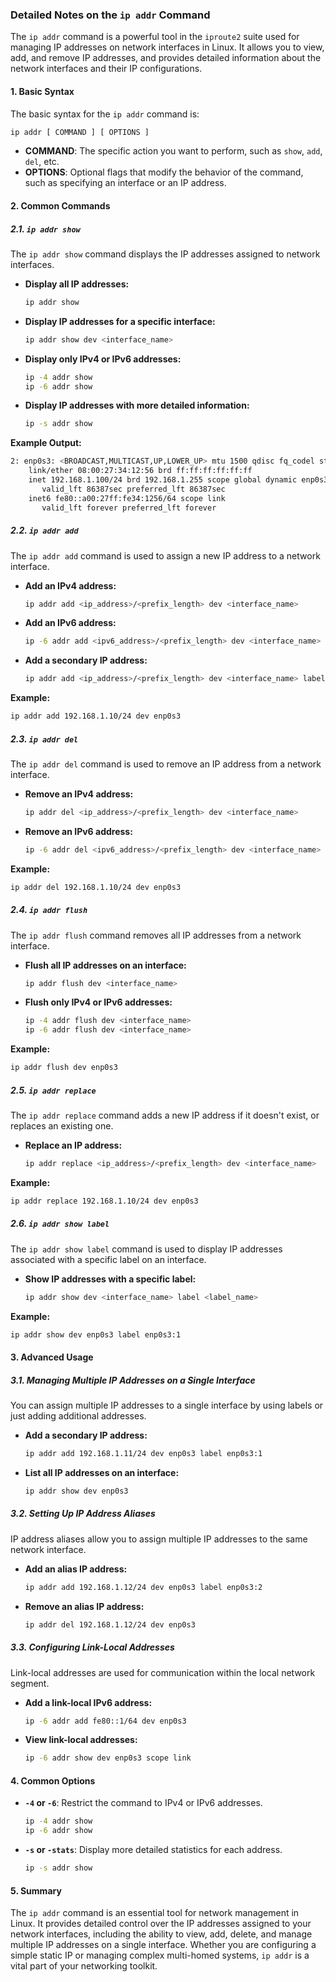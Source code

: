 ### Detailed Notes on the `ip addr` Command

The `ip addr` command is a powerful tool in the `iproute2` suite used for managing IP addresses on network interfaces in Linux. It allows you to view, add, and remove IP addresses, and provides detailed information about the network interfaces and their IP configurations.

#### **1. Basic Syntax**
The basic syntax for the `ip addr` command is:

```bash
ip addr [ COMMAND ] [ OPTIONS ]
```

- **COMMAND**: The specific action you want to perform, such as `show`, `add`, `del`, etc.
- **OPTIONS**: Optional flags that modify the behavior of the command, such as specifying an interface or an IP address.

#### **2. Common Commands**

##### **2.1. `ip addr show`**
The `ip addr show` command displays the IP addresses assigned to network interfaces.

- **Display all IP addresses:**
  ```bash
  ip addr show
  ```

- **Display IP addresses for a specific interface:**
  ```bash
  ip addr show dev <interface_name>
  ```

- **Display only IPv4 or IPv6 addresses:**
  ```bash
  ip -4 addr show
  ip -6 addr show
  ```

- **Display IP addresses with more detailed information:**
  ```bash
  ip -s addr show
  ```

**Example Output:**

```bash
2: enp0s3: <BROADCAST,MULTICAST,UP,LOWER_UP> mtu 1500 qdisc fq_codel state UP group default qlen 1000
    link/ether 08:00:27:34:12:56 brd ff:ff:ff:ff:ff:ff
    inet 192.168.1.100/24 brd 192.168.1.255 scope global dynamic enp0s3
       valid_lft 86387sec preferred_lft 86387sec
    inet6 fe80::a00:27ff:fe34:1256/64 scope link
       valid_lft forever preferred_lft forever
```

##### **2.2. `ip addr add`**
The `ip addr add` command is used to assign a new IP address to a network interface.

- **Add an IPv4 address:**
  ```bash
  ip addr add <ip_address>/<prefix_length> dev <interface_name>
  ```

- **Add an IPv6 address:**
  ```bash
  ip -6 addr add <ipv6_address>/<prefix_length> dev <interface_name>
  ```

- **Add a secondary IP address:**
  ```bash
  ip addr add <ip_address>/<prefix_length> dev <interface_name> label <interface_name>:1
  ```

**Example:**

```bash
ip addr add 192.168.1.10/24 dev enp0s3
```

##### **2.3. `ip addr del`**
The `ip addr del` command is used to remove an IP address from a network interface.

- **Remove an IPv4 address:**
  ```bash
  ip addr del <ip_address>/<prefix_length> dev <interface_name>
  ```

- **Remove an IPv6 address:**
  ```bash
  ip -6 addr del <ipv6_address>/<prefix_length> dev <interface_name>
  ```

**Example:**

```bash
ip addr del 192.168.1.10/24 dev enp0s3
```

##### **2.4. `ip addr flush`**
The `ip addr flush` command removes all IP addresses from a network interface.

- **Flush all IP addresses on an interface:**
  ```bash
  ip addr flush dev <interface_name>
  ```

- **Flush only IPv4 or IPv6 addresses:**
  ```bash
  ip -4 addr flush dev <interface_name>
  ip -6 addr flush dev <interface_name>
  ```

**Example:**

```bash
ip addr flush dev enp0s3
```

##### **2.5. `ip addr replace`**
The `ip addr replace` command adds a new IP address if it doesn't exist, or replaces an existing one.

- **Replace an IP address:**
  ```bash
  ip addr replace <ip_address>/<prefix_length> dev <interface_name>
  ```

**Example:**

```bash
ip addr replace 192.168.1.10/24 dev enp0s3
```

##### **2.6. `ip addr show label`**
The `ip addr show label` command is used to display IP addresses associated with a specific label on an interface.

- **Show IP addresses with a specific label:**
  ```bash
  ip addr show dev <interface_name> label <label_name>
  ```

**Example:**

```bash
ip addr show dev enp0s3 label enp0s3:1
```

#### **3. Advanced Usage**

##### **3.1. Managing Multiple IP Addresses on a Single Interface**
You can assign multiple IP addresses to a single interface by using labels or just adding additional addresses.

- **Add a secondary IP address:**
  ```bash
  ip addr add 192.168.1.11/24 dev enp0s3 label enp0s3:1
  ```

- **List all IP addresses on an interface:**
  ```bash
  ip addr show dev enp0s3
  ```

##### **3.2. Setting Up IP Address Aliases**
IP address aliases allow you to assign multiple IP addresses to the same network interface.

- **Add an alias IP address:**
  ```bash
  ip addr add 192.168.1.12/24 dev enp0s3 label enp0s3:2
  ```

- **Remove an alias IP address:**
  ```bash
  ip addr del 192.168.1.12/24 dev enp0s3
  ```

##### **3.3. Configuring Link-Local Addresses**
Link-local addresses are used for communication within the local network segment.

- **Add a link-local IPv6 address:**
  ```bash
  ip -6 addr add fe80::1/64 dev enp0s3
  ```

- **View link-local addresses:**
  ```bash
  ip -6 addr show dev enp0s3 scope link
  ```

#### **4. Common Options**

- **`-4` or `-6`**: Restrict the command to IPv4 or IPv6 addresses.
  ```bash
  ip -4 addr show
  ip -6 addr show
  ```

- **`-s` or `-stats`**: Display more detailed statistics for each address.
  ```bash
  ip -s addr show
  ```

#### **5. Summary**

The `ip addr` command is an essential tool for network management in Linux. It provides detailed control over the IP addresses assigned to your network interfaces, including the ability to view, add, delete, and manage multiple IP addresses on a single interface. Whether you are configuring a simple static IP or managing complex multi-homed systems, `ip addr` is a vital part of your networking toolkit.